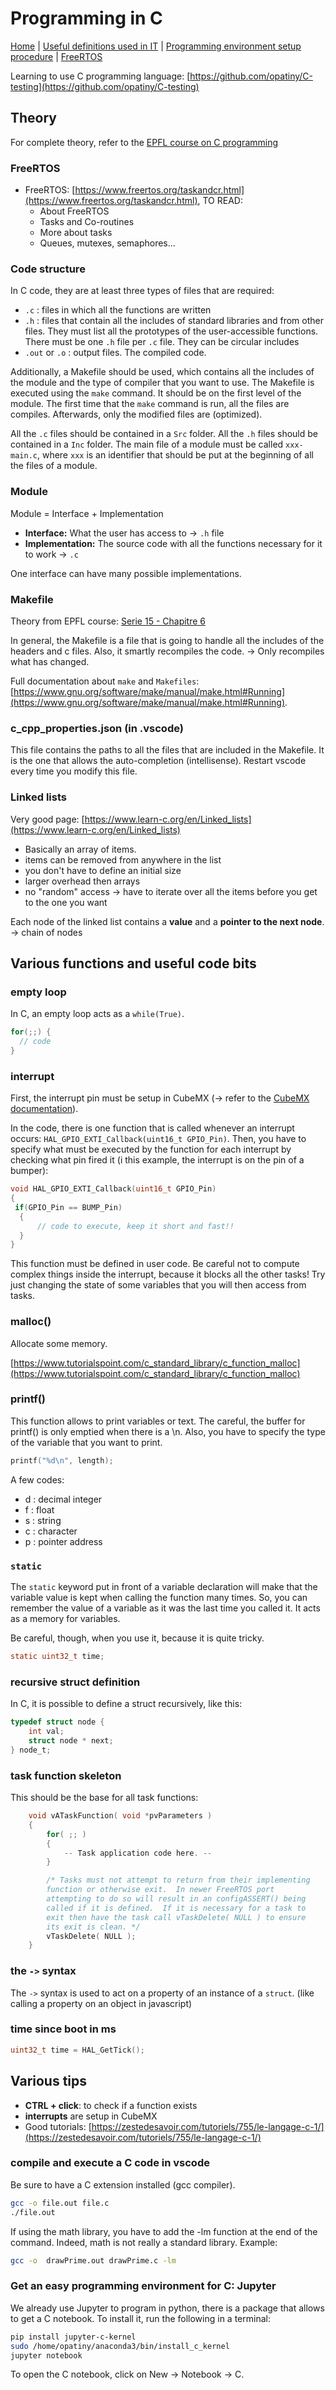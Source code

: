 # Programming in C

[Home](../../README.md) | [Useful definitions used in IT](../general/theory.md) | [Programming environment setup procedure](../stm32programming/environmentSetup.md) | [FreeRTOS](../stm32programming/freertos.md)

Learning to use C programming language: [https://github.com/opatiny/C-testing](https://github.com/opatiny/C-testing)

## Theory

For complete theory, refer to the [EPFL course on C programming](https://ikea.octanis.ch/index.php/apps/files/?dir=/Octanis%20Instruments/Engineering/Courses/R%20Boulic%20EPFL%20C%20Programming&fileid=89737)

### FreeRTOS

- FreeRTOS: [https://www.freertos.org/taskandcr.html](https://www.freertos.org/taskandcr.html), TO READ:
  - About FreeRTOS
  - Tasks and Co-routines
  - More about tasks
  - Queues, mutexes, semaphores...

### Code structure

In C code, they are at least three types of files that are required:
- `.c` : files in which all the functions are written
- `.h` : files that contain all the includes of standard libraries and from other files. They must list all the prototypes of the user-accessible functions. There must be one `.h` file per `.c` file. They can be circular includes
- `.out` or `.o` : output files. The compiled code.

Additionally, a Makefile should be used, which contains all the includes of the module and the type of compiler that you want to use. The Makefile is executed using the `make` command. It should be on the first level of the module. The first time that the `make` command is run, all the files are compiles. Afterwards, only the modified files are (optimized).

All the `.c` files should be contained in a `Src` folder. All the `.h` files should be contained in a `Inc` folder. The main file of a module must be called `xxx-main.c`, where `xxx` is an identifier that should be put at the beginning of all the files of a module.

### Module

Module = Interface + Implementation

- **Interface:** What the user has access to -> `.h` file
- **Implementation:** The source code with all the functions necessary for it to work -> `.c`

One interface can have many possible implementations.

### Makefile

Theory from EPFL course: [Serie 15 - Chapitre 6](https://ikea.octanis.ch/index.php/apps/files/?dir=/Octanis%20Instruments/Engineering/Courses/R%20Boulic%20EPFL%20C%20Programming&fileid=89737#pdfviewer)

In general, the Makefile is a file that is going to handle all the includes of the headers and c files. Also, it smartly recompiles the code. -> Only recompiles what has changed.

Full documentation about `make` and `Makefiles`: [https://www.gnu.org/software/make/manual/make.html#Running](https://www.gnu.org/software/make/manual/make.html#Running).

### c_cpp_properties.json (in .vscode)

This file contains the paths to all the files that are included in the Makefile. It is the one that allows the auto-completion (intellisense). Restart vscode every time you modify this file.

### Linked lists

Very good page: [https://www.learn-c.org/en/Linked_lists](https://www.learn-c.org/en/Linked_lists)

- Basically an array of items.
- items can be removed from anywhere in the list
- you don't have to define an initial size
- larger overhead then arrays
- no "random" access -> have to iterate over all the items before you get to the one you want

Each node of the linked list contains a **value** and a **pointer to the next node**. -> chain of nodes

## Various functions and useful code bits

### empty loop

In C, an empty loop acts as a `while(True)`.

```C
for(;;) {
  // code
}
```

### interrupt

First, the interrupt pin must be setup in CubeMX (-> refer to the [CubeMX documentation](./cubeMX.md)).

In the code, there is one function that is called whenever an interrupt occurs: `HAL_GPIO_EXTI_Callback(uint16_t GPIO_Pin)`. Then, you have to specify what must be executed by the function for each interrupt by checking what pin fired it (i this example, the interrupt is on the pin of a bumper):

```C
void HAL_GPIO_EXTI_Callback(uint16_t GPIO_Pin)
{
 if(GPIO_Pin == BUMP_Pin)
  {
      // code to execute, keep it short and fast!!
  }
}
```
This function must be defined in user code. Be careful not to compute complex things inside the interrupt, because it blocks all the other tasks! Try just changing the state of some variables that you will then access from tasks.

### malloc()

Allocate some memory.

[https://www.tutorialspoint.com/c_standard_library/c_function_malloc](https://www.tutorialspoint.com/c_standard_library/c_function_malloc)

### printf()

This function allows to print variables or text. The careful, the buffer for printf() is only emptied when there is a \n. Also, you have to specify the type of the variable that you want to print.

```C
printf("%d\n", length);
```

A few codes:
- d : decimal integer
- f : float
- s : string
- c : character
- p : pointer address


### `static`

The `static` keyword put in front of a variable declaration will make that the variable value is kept when calling the function many times. So, you can remember the value of a variable as it was the last time you called it. It acts as a memory for variables.

Be careful, though, when you use it, because it is quite tricky.

```C
static uint32_t time;
```
### recursive struct definition

In C, it is possible to define a struct recursively, like this:

```C
typedef struct node {
    int val;
    struct node * next;
} node_t;
```

### task function skeleton

This should be the base for all task functions:
```C
    void vATaskFunction( void *pvParameters )
    {
        for( ;; )
        {
            -- Task application code here. --
        }

        /* Tasks must not attempt to return from their implementing
        function or otherwise exit.  In newer FreeRTOS port
        attempting to do so will result in an configASSERT() being
        called if it is defined.  If it is necessary for a task to
        exit then have the task call vTaskDelete( NULL ) to ensure
        its exit is clean. */
        vTaskDelete( NULL );
    }
```
### the `->` syntax

The `->` syntax is used to act on a property of an instance of a `struct`. (like calling a property on an object in javascript)

### time since boot in ms

```C
uint32_t time = HAL_GetTick();
```

## Various tips

- **CTRL + click**: to check if a function exists
- **interrupts** are setup in CubeMX
- Good tutorials: [https://zestedesavoir.com/tutoriels/755/le-langage-c-1/](https://zestedesavoir.com/tutoriels/755/le-langage-c-1/)

### compile and execute a C code in vscode

Be sure to have a C extension installed (gcc compiler).

```bash
gcc -o file.out file.c
./file.out
```
If using the math library, you have to add the -lm function at the end of the command. Indeed, math is not really a standard library. Example:

```bash
gcc -o  drawPrime.out drawPrime.c -lm
```

### Get an easy programming environment for C: Jupyter

We already use Jupyter to program in python, there is a package that allows to get a C notebook. To install it, run the following in a terminal:

```bash
pip install jupyter-c-kernel
sudo /home/opatiny/anaconda3/bin/install_c_kernel
jupyter notebook
```
To open the C notebook, click on New -> Notebook -> C.
